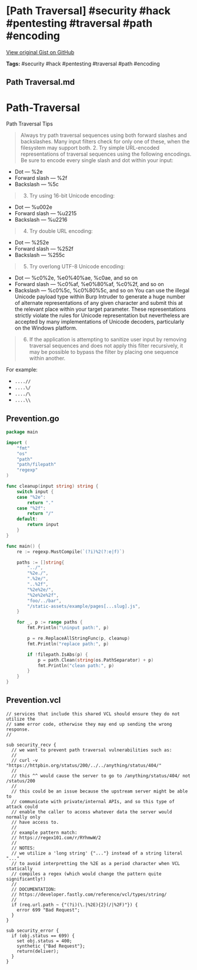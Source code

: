 # [Path Traversal] #security #hack #pentesting #traversal #path #encoding

[View original Gist on GitHub](https://gist.github.com/Integralist/ed6f0b6948d8557abe2c80a192125f0e)

**Tags:** #security #hack #pentesting #traversal #path #encoding

## Path Traversal.md

# Path-Traversal
Path Traversal Tips


>   Always try path traversal sequences using both forward slashes and backslashes.
    Many input filters check for only one of these, when the filesystem
    may support both.
> 2. Try simple URL-encoded representations of traversal sequences using the
   following encodings. Be sure to encode every single slash and dot within
   your input:
   * Dot — %2e
   * Forward slash — %2f
   * Backslash — %5c
> 3. Try using 16-bit Unicode encoding:
  * Dot — %u002e
  * Forward slash — %u2215
  * Backslash — %u2216
> 4. Try double URL encoding:
  * Dot — %252e
  * Forward slash — %252f
  * Backslash — %255c
> 5. Try overlong UTF-8 Unicode encoding:
  * Dot — %c0%2e, %e0%40%ae, %c0ae, and so on
  * Forward slash — %c0%af, %e0%80%af, %c0%2f, and so on
  * Backslash — %c0%5c, %c0%80%5c, and so on
You can use the illegal Unicode payload type within Burp Intruder to
generate a huge number of alternate representations of any given character
and submit this at the relevant place within your target parameter.
These representations strictly violate the rules for Unicode representation
but nevertheless are accepted by many implementations of Unicode
decoders, particularly on the Windows platform.
> 6. If the application is attempting to sanitize user input by removing traversal
sequences and does not apply this filter recursively, it may be
possible to bypass the filter by placing one sequence within another.

For example:
  * `....//`
  * `....\/`
  * `..../\`
  * `....\\`


## Prevention.go

```go
package main

import (
	"fmt"
	"os"
	"path"
	"path/filepath"
	"regexp"
)

func cleanup(input string) string {
	switch input {
	case "%2e":
		return "."
	case "%2f":
		return "/"
	default:
		return input
	}
}

func main() {
	re := regexp.MustCompile(`(?i)%2(?:e|f)`)

	paths := []string{
		"../",
		"%2e./",
		".%2e/",
		"..%2f",
		"%2e%2e/",
		"%2e%2e%2f",
		"foo/../bar",
		"/static-assets/example/pages[...slug].js",
	}

	for _, p := range paths {
		fmt.Println("\ninput path:", p)

		p = re.ReplaceAllStringFunc(p, cleanup)
		fmt.Println("replace path:", p)

		if !filepath.IsAbs(p) {
			p = path.Clean(string(os.PathSeparator) + p)
			fmt.Println("clean path:", p)
		}
	}
}
```

## Prevention.vcl

```vcl
// services that include this shared VCL should ensure they do not utilize the
// same error code, otherwise they may end up sending the wrong response.
//

sub security_recv {
  // we want to prevent path traversal vulnerabilities such as:
  //
  // curl -v "https://httpbin.org/status/200/../../anything/status/404/"
  //
  // this ^^ would cause the server to go to /anything/status/404/ not /status/200
  //
  // this could be an issue because the upstream server might be able to
  // communicate with private/internal APIs, and so this type of attack could
  // enable the caller to access whatever data the server would normally only
  // have access to.
  //
  // example pattern match:
  // https://regex101.com/r/RYhmwW/2
  //
  // NOTES:
  // we utilize a 'long string' {"..."} instead of a string literal "..."
  // to avoid interpretting the %2E as a period character when VCL statically
  // compiles a regex (which would change the pattern quite significantly!)
  //
  // DOCUMENTATION:
  // https://developer.fastly.com/reference/vcl/types/string/
  //
  if (req.url.path ~ {"(?i)(\.|%2E){2}(/|%2F)"}) {
    error 699 "Bad Request";
  }
}

sub security_error {
  if (obj.status == 699) {
    set obj.status = 400;
    synthetic {"Bad Request"};
    return(deliver);
  }
}
```

